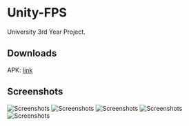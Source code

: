 # Unity-FPS
University 3rd Year Project.

## Downloads
APK: [link](http://slideme.org/application/project-renegade)

## Screenshots
![Screenshots](http://s.slideme.org/files/imagecache/screenshot-normal/screenshots/11/30/21415308-11868988.jpg)
![Screenshots](http://s.slideme.org/files/imagecache/screenshot-normal/screenshots/11/30/21415308-11869050.jpg)
![Screenshots](http://s.slideme.org/files/imagecache/screenshot-normal/screenshots/11/30/21415308-11869068.jpg)
![Screenshots](http://s.slideme.org/files/imagecache/screenshot-normal/screenshots/11/30/21415308-11869054.jpg)
![Screenshots](http://s.slideme.org/files/imagecache/screenshot-normal/screenshots/11/30/21415308-11869262.jpg)
